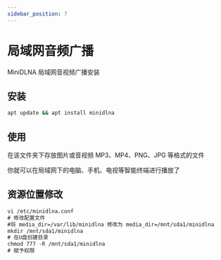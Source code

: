 ```yaml
---
sidebar_position: 7
---
```


# 局域网音频广播
MiniDLNA 局域网音视频广播安装

## 安装
```bash
apt update && apt install minidlna
```

## 使用
在该文件夹下存放图片或音视频 MP3、MP4、PNG、JPG 等格式的文件

你就可以在局域网下的电脑、手机、电视等智能终端进行播放了

## 资源位置修改
```html
vi /etc/minidlna.conf
# 修改配置文件
#将 media_dir=/var/lib/minidlna 修改为 media_dir=/mnt/sda1/minidlna
mkdir /mnt/sda1/minidlna
# 在U盘创建目录
chmod 777 -R /mnt/sda1/minidlna 
# 赋予权限
```
